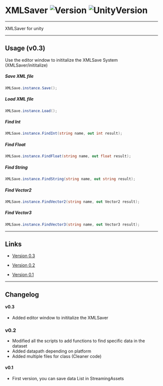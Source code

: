 # XMLSaver ![Version](https://img.shields.io/badge/Version-0.3-brightgreen.svg) ![UnityVersion](https://img.shields.io/badge/Unity-2018.3.6f1-blue.svg)
***

XMLSaver for unity

***

## Usage (v0.3)
Use the editor window to inititalize the XMLSave System (XMLSaver/inititalize)

##### Save XML file
```csharp
XMLSave.instance.Save();
```

##### Load XML file
```csharp
XMLSave.instance.Load();
```

##### Find Int
```csharp
XMLSave.instance.FindInt(string name, out int result);
```

##### Find Float
```csharp
XMLSave.instance.FindFloat(string name, out float result);
```

##### Find String
```csharp
XMLSave.instance.FindString(string name, out string result);
```

##### Find Vector2
```csharp
XMLSave.instance.FindVector2(string name, out Vector2 result);
```

##### Find Vector3
```csharp
XMLSave.instance.FindVector3(string name, out Vector3 result);
```
***

## Links
* [Version 0.3](https://github.com/StephenGrosjean/XMLSaver/blob/master/Assets/PackageBuild/V03.unitypackage)

* [Version 0.2](https://github.com/StephenGrosjean/XMLSaver/blob/master/Assets/PackageBuild/V02.unitypackage)

* [Version 0.1](https://github.com/StephenGrosjean/XMLSaver/blob/master/Assets/PackageBuild/V01.unitypackage)

***

## Changelog
#### v0.3
+ Added editor window to inititalize the XMLSaver

### v0.2
+ Modified all the scripts to add functions to find specific data in the dataset
+ Added datapath depending on platform
+ Added multiple files for class (Cleaner code)

#### v0.1
+ First version, you can save data List in StreamingAssets
